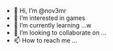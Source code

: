 - 👋 Hi, I’m @nov3mr
- 👀 I’m interested in games
- 🌱 I’m currently learning ...w
- 💞️ I’m looking to collaborate on ...
- 📫 How to reach me ...

<!---
Nov3mR/Nov3mR is a ✨ special ✨ repository because its `README.md` (this file) appears on your GitHub profile.
You can click the Preview link to take a look at your changes.
--->
